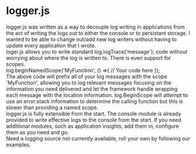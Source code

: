 <h1>
    logger.js
</h1>

<div>
    logger.js was written as a way to decouple log writing in applications from the act of writing the logs out to either the console or to persistant storage. I wanted to be able to change out/add new log writers without having to update every application that I wrote.
</div>
<div>
   loger.js allows you to write standard log.logTrace('message'); code without worrying about where the log is written to. There is even support for scopes. 
</div>
<div>
    log.beginNamedScope('MyFunction', () =>{
        // Your code here
    });
</div>
<div>
    The above code will prefix all of your log messages with the scope 'MyFunction', allowing you to log relevant messages focusing on the information you need delivered and let the framework handle wrapping each message with the location information. log.BeginScope will attempt to use an error.stack information to determine the calling function but this is slower than providing a named scope.
</div>
<div>
    logger.js is fully extensible from the start. The console module is already provided to write effective logs to the console from the start. If you need additional modules, such as application insights, add them in, configure them as you need and go.
</div>
<div>
    Need a logging source not currently available, roll your own by following our examples.
<div>
